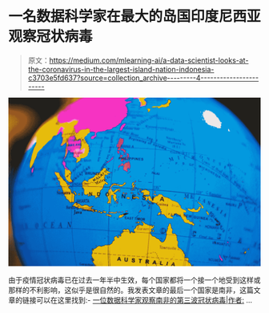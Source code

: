# 一名数据科学家在最大的岛国印度尼西亚观察冠状病毒

> 原文：<https://medium.com/mlearning-ai/a-data-scientist-looks-at-the-coronavirus-in-the-largest-island-nation-indonesia-c3703e5fd637?source=collection_archive---------4----------------------->

![](img/27a626e50b5d7a7e1b3f5a8c11be7f06.png)

由于疫情冠状病毒已在过去一年半中生效，每个国家都将一个接一个地受到这样或那样的不利影响，这似乎是很自然的。我发表文章的最后一个国家是南非，这篇文章的链接可以在这里找到:- [一位数据科学家观察南非的第三波冠状病毒|作者:](/mlearning-ai/a-data-scientist-looks-at-south-africas-third-wave-of-the-coronavirus-ab5a4e0a299d) …
